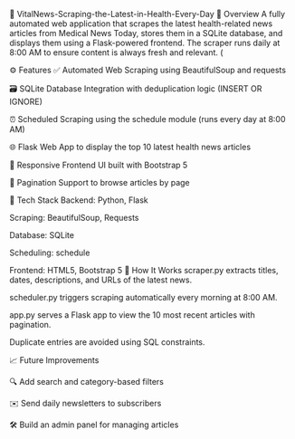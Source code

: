 📰 VitalNews-Scraping-the-Latest-in-Health-Every-Day
📌 Overview
A fully automated web application that scrapes the latest health-related news articles from Medical News Today, stores them in a SQLite database, and displays them using a Flask-powered frontend. The scraper runs daily at 8:00 AM to ensure content is always fresh and relevant. (

⚙️ Features
✅ Automated Web Scraping using BeautifulSoup and requests

🗃️ SQLite Database Integration with deduplication logic (INSERT OR IGNORE)

⏰ Scheduled Scraping using the schedule module (runs every day at 8:00 AM)

🌐 Flask Web App to display the top 10 latest health news articles

📄 Responsive Frontend UI built with Bootstrap 5

📑 Pagination Support to browse articles by page

🧱 Tech Stack
Backend: Python, Flask

Scraping: BeautifulSoup, Requests

Database: SQLite

Scheduling: schedule

Frontend: HTML5, Bootstrap 5
🚀 How It Works
scraper.py extracts titles, dates, descriptions, and URLs of the latest news.

scheduler.py triggers scraping automatically every morning at 8:00 AM.

app.py serves a Flask app to view the 10 most recent articles with pagination.

Duplicate entries are avoided using SQL constraints.

📈 Future Improvements

🔍 Add search and category-based filters

✉️ Send daily newsletters to subscribers

🛠️ Build an admin panel for managing articles




